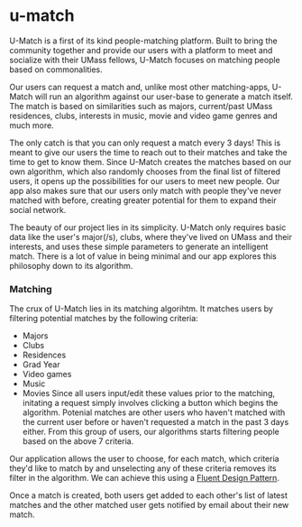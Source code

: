 # u-match

U-Match is a first of its kind people-matching platform. Built to bring the community together and provide our users with a platform to meet and socialize with their UMass fellows, U-Match focuses on matching people based on commonalities.

Our users can request a match and, unlike most other matching-apps, U-Match will run an algorithm against our user-base to generate a match itself. The match is based on similarities such as majors, current/past UMass residences, clubs, interests in music, movie and video game genres and much more.

The only catch is that you can only request a match every 3 days! This is meant to give our users the time to reach out to their matches and take the time to get to know them. Since U-Match creates the matches based on our own algorithm, which also randomly chooses from the final list of filtered users, it opens up the possibilities for our users to meet new people. Our app also makes sure that our users only match with people they've never matched with before, creating greater potential for them to expand their social network.

The beauty of our project lies in its simplicity. U-Match only requires basic data like the user's major(/s), clubs, where they've lived on UMass and their interests, and uses these simple parameters to generate an intelligent match. There is a lot of value in being minimal and our app explores this philosophy down to its algorithm.

### Matching

The crux of U-Match lies in its matching algorihtm. It matches users by filtering potential matches by the following criteria:
- Majors
- Clubs
- Residences
- Grad Year
- Video games
- Music
- Movies
Since all users input/edit these values prior to the matching, initating a request simply involves clicking a button which begins the algorithm. Potenial matches are other users who haven't matched with the current user before or haven't requested a match in the past 3 days either. From this group of users, our algorithms starts filtering people based on the above 7 criteria.

Our application allows the user to choose, for each match, which criteria they'd like to match by and unselecting any of these criteria removes its filter in the algorithm. We can achieve this using a [Fluent Design Pattern](https://en.wikipedia.org/wiki/Fluent_interface).

Once a match is created, both users get added to each other's list of latest matches and the other matched user gets notified by email about their new match.

